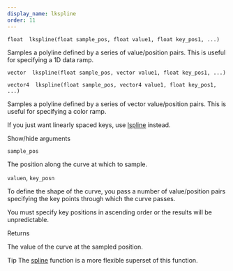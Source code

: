 ```yaml
---
display_name: lkspline
order: 11
---
```

`float  lkspline(float sample_pos, float value1, float key_pos1, ...)`

Samples a polyline defined by a series of value/position pairs.
This is useful for specifying a 1D data ramp.

`vector  lkspline(float sample_pos, vector value1, float key_pos1, ...)`

`vector4  lkspline(float sample_pos, vector4 value1, float key_pos1, ...)`

Samples a polyline defined by a series of vector value/position pairs.
This is useful for specifying a color ramp.

If you just want linearly spaced keys, use [lspline](lspline.html "Samples a polyline defined by linearly spaced values.") instead.

Show/hide arguments

`sample_pos`

The position along the curve at which to sample.

`valuen`, `key_posn`

To define the shape of the curve, you pass a number of value/position pairs specifying the key points through which the curve passes.

You must specify key positions in ascending order or the results will be unpredictable.

Returns

The value of the curve at the sampled position.

Tip
The [spline](spline.html "Samples a value along a polyline or spline curve.") function is a more flexible superset of this function.
